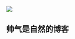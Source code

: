 [![](hhttps://travis-ci.org/GPPoseidon999/singleshadow.io.svg?branch=master)](https://travis-ci.org/GPPoseidon999/singleshadow.io)
## 帅气是自然的博客

